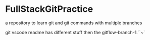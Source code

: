 # FullStackGitPractice

a repository to learn git and git commands with multiple branches

git vscode readme has different stuff then the gitflow-branch-1.``~`
